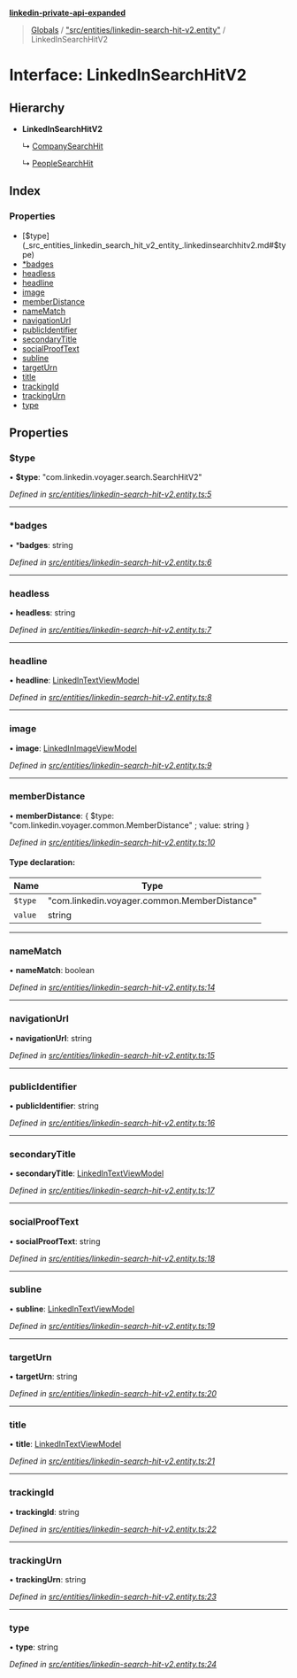 **[linkedin-private-api-expanded](../README.md)**

> [Globals](../globals.md) / ["src/entities/linkedin-search-hit-v2.entity"](../modules/_src_entities_linkedin_search_hit_v2_entity_.md) / LinkedInSearchHitV2

# Interface: LinkedInSearchHitV2

## Hierarchy

* **LinkedInSearchHitV2**

  ↳ [CompanySearchHit](_src_entities_company_search_hit_entity_.companysearchhit.md)

  ↳ [PeopleSearchHit](_src_entities_people_search_hit_entity_.peoplesearchhit.md)

## Index

### Properties

* [$type](_src_entities_linkedin_search_hit_v2_entity_.linkedinsearchhitv2.md#$type)
* [*badges](_src_entities_linkedin_search_hit_v2_entity_.linkedinsearchhitv2.md#*badges)
* [headless](_src_entities_linkedin_search_hit_v2_entity_.linkedinsearchhitv2.md#headless)
* [headline](_src_entities_linkedin_search_hit_v2_entity_.linkedinsearchhitv2.md#headline)
* [image](_src_entities_linkedin_search_hit_v2_entity_.linkedinsearchhitv2.md#image)
* [memberDistance](_src_entities_linkedin_search_hit_v2_entity_.linkedinsearchhitv2.md#memberdistance)
* [nameMatch](_src_entities_linkedin_search_hit_v2_entity_.linkedinsearchhitv2.md#namematch)
* [navigationUrl](_src_entities_linkedin_search_hit_v2_entity_.linkedinsearchhitv2.md#navigationurl)
* [publicIdentifier](_src_entities_linkedin_search_hit_v2_entity_.linkedinsearchhitv2.md#publicidentifier)
* [secondaryTitle](_src_entities_linkedin_search_hit_v2_entity_.linkedinsearchhitv2.md#secondarytitle)
* [socialProofText](_src_entities_linkedin_search_hit_v2_entity_.linkedinsearchhitv2.md#socialprooftext)
* [subline](_src_entities_linkedin_search_hit_v2_entity_.linkedinsearchhitv2.md#subline)
* [targetUrn](_src_entities_linkedin_search_hit_v2_entity_.linkedinsearchhitv2.md#targeturn)
* [title](_src_entities_linkedin_search_hit_v2_entity_.linkedinsearchhitv2.md#title)
* [trackingId](_src_entities_linkedin_search_hit_v2_entity_.linkedinsearchhitv2.md#trackingid)
* [trackingUrn](_src_entities_linkedin_search_hit_v2_entity_.linkedinsearchhitv2.md#trackingurn)
* [type](_src_entities_linkedin_search_hit_v2_entity_.linkedinsearchhitv2.md#type)

## Properties

### $type

•  **$type**: \"com.linkedin.voyager.search.SearchHitV2\"

*Defined in [src/entities/linkedin-search-hit-v2.entity.ts:5](https://github.com/khanhtranngoccva/linkedin-private-api/blob/355192d/src/entities/linkedin-search-hit-v2.entity.ts#L5)*

___

### *badges

•  ***badges**: string

*Defined in [src/entities/linkedin-search-hit-v2.entity.ts:6](https://github.com/khanhtranngoccva/linkedin-private-api/blob/355192d/src/entities/linkedin-search-hit-v2.entity.ts#L6)*

___

### headless

•  **headless**: string

*Defined in [src/entities/linkedin-search-hit-v2.entity.ts:7](https://github.com/khanhtranngoccva/linkedin-private-api/blob/355192d/src/entities/linkedin-search-hit-v2.entity.ts#L7)*

___

### headline

•  **headline**: [LinkedInTextViewModel](_src_entities_linkedin_text_view_model_entity_.linkedintextviewmodel.md)

*Defined in [src/entities/linkedin-search-hit-v2.entity.ts:8](https://github.com/khanhtranngoccva/linkedin-private-api/blob/355192d/src/entities/linkedin-search-hit-v2.entity.ts#L8)*

___

### image

•  **image**: [LinkedInImageViewModel](_src_entities_linkedin_image_view_model_entity_.linkedinimageviewmodel.md)

*Defined in [src/entities/linkedin-search-hit-v2.entity.ts:9](https://github.com/khanhtranngoccva/linkedin-private-api/blob/355192d/src/entities/linkedin-search-hit-v2.entity.ts#L9)*

___

### memberDistance

•  **memberDistance**: { $type: \"com.linkedin.voyager.common.MemberDistance\" ; value: string  }

*Defined in [src/entities/linkedin-search-hit-v2.entity.ts:10](https://github.com/khanhtranngoccva/linkedin-private-api/blob/355192d/src/entities/linkedin-search-hit-v2.entity.ts#L10)*

#### Type declaration:

Name | Type |
------ | ------ |
`$type` | \"com.linkedin.voyager.common.MemberDistance\" |
`value` | string |

___

### nameMatch

•  **nameMatch**: boolean

*Defined in [src/entities/linkedin-search-hit-v2.entity.ts:14](https://github.com/khanhtranngoccva/linkedin-private-api/blob/355192d/src/entities/linkedin-search-hit-v2.entity.ts#L14)*

___

### navigationUrl

•  **navigationUrl**: string

*Defined in [src/entities/linkedin-search-hit-v2.entity.ts:15](https://github.com/khanhtranngoccva/linkedin-private-api/blob/355192d/src/entities/linkedin-search-hit-v2.entity.ts#L15)*

___

### publicIdentifier

•  **publicIdentifier**: string

*Defined in [src/entities/linkedin-search-hit-v2.entity.ts:16](https://github.com/khanhtranngoccva/linkedin-private-api/blob/355192d/src/entities/linkedin-search-hit-v2.entity.ts#L16)*

___

### secondaryTitle

•  **secondaryTitle**: [LinkedInTextViewModel](_src_entities_linkedin_text_view_model_entity_.linkedintextviewmodel.md)

*Defined in [src/entities/linkedin-search-hit-v2.entity.ts:17](https://github.com/khanhtranngoccva/linkedin-private-api/blob/355192d/src/entities/linkedin-search-hit-v2.entity.ts#L17)*

___

### socialProofText

•  **socialProofText**: string

*Defined in [src/entities/linkedin-search-hit-v2.entity.ts:18](https://github.com/khanhtranngoccva/linkedin-private-api/blob/355192d/src/entities/linkedin-search-hit-v2.entity.ts#L18)*

___

### subline

•  **subline**: [LinkedInTextViewModel](_src_entities_linkedin_text_view_model_entity_.linkedintextviewmodel.md)

*Defined in [src/entities/linkedin-search-hit-v2.entity.ts:19](https://github.com/khanhtranngoccva/linkedin-private-api/blob/355192d/src/entities/linkedin-search-hit-v2.entity.ts#L19)*

___

### targetUrn

•  **targetUrn**: string

*Defined in [src/entities/linkedin-search-hit-v2.entity.ts:20](https://github.com/khanhtranngoccva/linkedin-private-api/blob/355192d/src/entities/linkedin-search-hit-v2.entity.ts#L20)*

___

### title

•  **title**: [LinkedInTextViewModel](_src_entities_linkedin_text_view_model_entity_.linkedintextviewmodel.md)

*Defined in [src/entities/linkedin-search-hit-v2.entity.ts:21](https://github.com/khanhtranngoccva/linkedin-private-api/blob/355192d/src/entities/linkedin-search-hit-v2.entity.ts#L21)*

___

### trackingId

•  **trackingId**: string

*Defined in [src/entities/linkedin-search-hit-v2.entity.ts:22](https://github.com/khanhtranngoccva/linkedin-private-api/blob/355192d/src/entities/linkedin-search-hit-v2.entity.ts#L22)*

___

### trackingUrn

•  **trackingUrn**: string

*Defined in [src/entities/linkedin-search-hit-v2.entity.ts:23](https://github.com/khanhtranngoccva/linkedin-private-api/blob/355192d/src/entities/linkedin-search-hit-v2.entity.ts#L23)*

___

### type

•  **type**: string

*Defined in [src/entities/linkedin-search-hit-v2.entity.ts:24](https://github.com/khanhtranngoccva/linkedin-private-api/blob/355192d/src/entities/linkedin-search-hit-v2.entity.ts#L24)*
